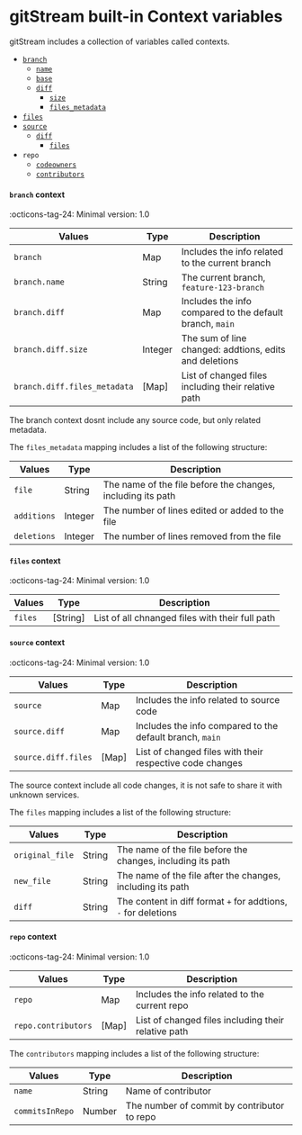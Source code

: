 # gitStream built-in Context variables

gitStream includes a collection of variables called contexts. 

- [`branch`](#branch-context)
    - [`name`](#name-context)
    - [`base`](#base-context)
    - [`diff`](#branch-context)
        - [`size`](#branch-context)
        - [`files_metadata`](#branch-context)
- [`files`](#files-context)
- [`source`](#source-context)
    - [`diff`](#source-context)
        - [`files`](#source-context)
- `repo`
    - [`codeowners`](#repo-context)
    - [`contributors`](#repo-context)

#### `branch` context

:octicons-tag-24: Minimal version: 1.0

| Values               | Type      | Description                                              |
|----------------------|-----------|--------------------------------------------------------- |
| `branch`             | Map       | Includes the info related to the current branch          |
| `branch.name`        | String    | The current branch, `feature-123-branch`                 |
| `branch.diff`        | Map       | Includes the info compared to the default branch, `main` |
| `branch.diff.size`   | Integer   | The sum of line changed: addtions, edits and deletions   |
| `branch.diff.files_metadata`  | [Map]  | List of changed files including their relative path      |

The branch context dosnt include any source code, but only related metadata.

The `files_metadata` mapping includes a list of the following structure:

| Values          | Type      | Description                                                     |
| ----------------|-----------|---------------------------------------------------------------- |
| `file` | String    | The name of the file before the changes, including its path     |
| `additions` | Integer   | The number of lines edited or added to the file  |
| `deletions` | Integer   | The number of lines removed from the file      |

#### `files` context

:octicons-tag-24: Minimal version: 1.0

| Values               | Type      | Description                                                     |
|----------------------|-----------|---------------------------------------------------------------- |
| `files`             | [String]       | List of all chnanged files with their full path                        |


#### `source` context

:octicons-tag-24: Minimal version: 1.0

| Values               | Type      | Description                                                     |
|----------------------|-----------|---------------------------------------------------------------- |
| `source`             | Map       | Includes the info related to source code                        |
| `source.diff`        | Map       | Includes the info compared to the default branch, `main`        |
| `source.diff.files`  | [Map]     | List of changed files with their respective code changes        |

The source context include all code changes, it is not safe to share it with unknown services.

The `files` mapping includes a list of the following structure:

| Values          | Type      | Description                                                     |
| ----------------|-----------|---------------------------------------------------------------- |
| `original_file` | String    | The name of the file before the changes, including its path     |
| `new_file`      | String    | The name of the file after the changes, including its path      |
| `diff`          | String    | The content in diff format `+` for addtions, `-` for deletions  |


#### `repo` context

:octicons-tag-24: Minimal version: 1.0

| Values             | Type      | Description                                              |
|--------------------|-----------|--------------------------------------------------------- |
| `repo`             | Map       | Includes the info related to the current repo            |
| `repo.contributors`  | [Map]  | List of changed files including their relative path      |

The `contributors` mapping includes a list of the following structure:

| Values          | Type      | Description                                                     |
| ----------------|-----------|---------------------------------------------------------------- |
| `name` | String    | Name of contributor     |
| `commitsInRepo` | Number   | The number of commit by contributor to repo  |
